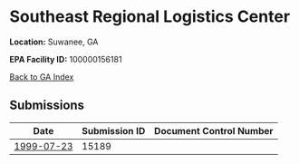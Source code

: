# Southeast Regional Logistics Center

**Location:** Suwanee, GA

**EPA Facility ID:** 100000156181

[Back to GA Index](../../index.md)

## Submissions

| Date | Submission ID | Document Control Number |
|------|--------------|-------------------------|
| [1999-07-23](submissions/15189.md) | 15189 |  |
